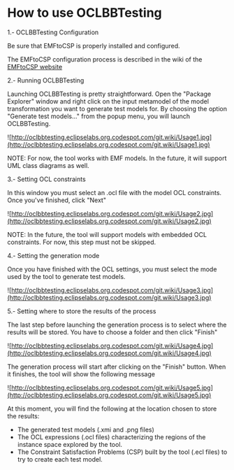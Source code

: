 # How to use OCLBBTesting #

1.- OCLBBTesting Configuration

Be sure that EMFtoCSP is properly installed and configured.

The EMFtoCSP configuration process is described in the wiki of the [EMFtoCSP website](http://code.google.com/a/eclipselabs.org/p/emftocsp)

2.- Running OCLBBTesting

Launching OCLBBTesting is pretty straightforward. Open the "Package Explorer" window and right click on the input metamodel of the model transformation you want to generate test models for. By choosing the option "Generate test models..." from the popup menu, you will launch OCLBBTesting.

![http://oclbbtesting.eclipselabs.org.codespot.com/git.wiki/Usage1.jpg](http://oclbbtesting.eclipselabs.org.codespot.com/git.wiki/Usage1.jpg)

NOTE: For now, the tool works with EMF models. In the future, it will support UML class diagrams as well.

3.- Setting OCL constraints

In this window you must select an .ocl file with the model OCL constraints. Once you've finished, click "Next"

![http://oclbbtesting.eclipselabs.org.codespot.com/git.wiki/Usage2.jpg](http://oclbbtesting.eclipselabs.org.codespot.com/git.wiki/Usage2.jpg)

NOTE: In the future, the tool will support models with embedded OCL constraints. For now, this step must not be skipped.

4.- Setting the generation mode

Once you have finished with the OCL settings, you must select the mode used by the tool to generate test models.

![http://oclbbtesting.eclipselabs.org.codespot.com/git.wiki/Usage3.jpg](http://oclbbtesting.eclipselabs.org.codespot.com/git.wiki/Usage3.jpg)

5.- Setting where to store the results of the process

The last step before launching the generation process is to select where the results will be stored. You have to choose a folder and then  click "Finish"

![http://oclbbtesting.eclipselabs.org.codespot.com/git.wiki/Usage4.jpg](http://oclbbtesting.eclipselabs.org.codespot.com/git.wiki/Usage4.jpg)

The generation process will start after clicking on the "Finish" button. When it finishes, the tool will show the following message

![http://oclbbtesting.eclipselabs.org.codespot.com/git.wiki/Usage5.jpg](http://oclbbtesting.eclipselabs.org.codespot.com/git.wiki/Usage5.jpg)

At this moment, you will find the following at the location chosen to store the results:

  * The generated test models (.xmi and .png files)
  * The OCL expressions (.ocl files) characterizing the regions of the instance space explored by the tool.
  * The Constraint Satisfaction Problems (CSP) built by the tool (.ecl files) to try to create each test model.